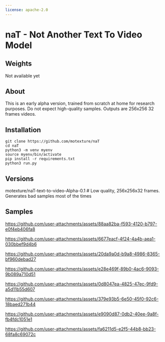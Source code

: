 ```yaml
---
license: apache-2.0
---
```

# naT - Not Another Text To Video Model

## Weights

Not available yet

## About

This is an early alpha version, trained from scratch at home for research purposes. Do not expect high-quality samples. Outputs are 256x256 32 frames videos.

## Installation

```
git clone https://github.com/motexture/naT
cd naT
python3 -m venv myenv
source myenv/bin/activate
pip install -r requirements.txt
python3 run.py
```

## Versions

motexture/naT-text-to-video-Alpha-0.1 # Low quality, 256x256x32 frames. Generates bad samples most of the times

## Samples

https://github.com/user-attachments/assets/88aa82ba-f593-4120-b797-e0f4eb406fa8

https://github.com/user-attachments/assets/6677eacf-4f24-4a4b-aea1-030bbef9d4b6

https://github.com/user-attachments/assets/20da9a0d-b9a8-4986-8365-bf960debad27

https://github.com/user-attachments/assets/e28e469f-89b0-4ac6-9093-9b089a710d51

https://github.com/user-attachments/assets/0d8047ea-4825-47ec-9fd9-a5d11b55d607

https://github.com/user-attachments/assets/379e93b5-6e50-45f0-92c6-18baed271b44

https://github.com/user-attachments/assets/e9090d87-0db2-40ee-9a8f-fb4fdc1051e1

https://github.com/user-attachments/assets/fa6211d5-e2f5-44b8-bb23-68fa8c69072c
